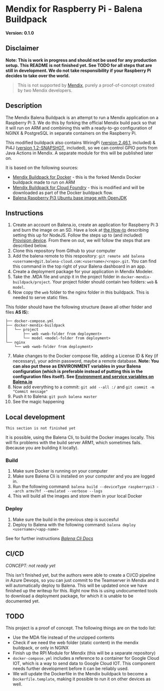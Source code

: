 Mendix for Raspberry Pi - Balena Buildpack
===

**Version: 0.1.0**

## Disclaimer

**Note: This is work in progress and should not be used for any production setup. This README is not finished yet. See TODO for all steps that are still in development. We do not take responsibility if your Raspberry Pi decides to take over the world.**

> This is not supported by [Mendix](https://www.mendix.com/), purely a proof-of-concept created by two Mendix developers.

## Description

The Mendix Balena Buildpack is an attempt to run a Mendix application on a Raspberry Pi 3. We do this by forking the official Mendix build pack so that it will run on ARM and combining this with a ready-to-go configuration of NGINX & PostgreSQL in separate containers on the Raspberry Pi.

This modified buildpack also contains WiringPi ([version 2.46.1](http://wiringpi.com/wiringpi-updated-for-the-pi-v3plus/), included) & Pi4J ([version 1.2-SNAPSHOT](http://pi4j.com/download.html), included), so we can control GPIO ports from Java Actions in Mendix. A separate module for this will be published later on.

It is based on the following sources:

- [Mendix Buildpack for Docker](https://github.com/MXClyde/docker-mendix-buildpack/tree/pi) - this is the forked Mendix Docker buildpack made to run on ARM
- [Mendix Buildpack for Cloud Foundry](https://github.com/MXClyde/cf-mendix-buildpack/tree/pi) - this is modified and will be downloaded as part of the Docker buildpack flow.
- [Balena Raspberry Pi3 Ubuntu base image with OpenJDK](https://hub.docker.com/r/balenalib/raspberrypi3-ubuntu-openjdk/)

## Instructions

1. Create an account on Balena.io, create an application for Raspberry Pi 3 and burn the image on an SD. Have a look at [the How-to](https://www.balena.io/docs/learn/getting-started/raspberrypi3/nodejs/#create-an-application) describing setting this up for NodeJS. Follow the steps up to (and included) [Provision device](https://www.balena.io/docs/learn/getting-started/raspberrypi3/nodejs/#provision-your-device). From there on out, we will follow the steps that are described below.
2. Clone this repository from Github to your computer
3. Add the balena remote to this respository: `git remote add balena <username>@git.balena-cloud.com:<username>/<repo>.git`. You can find this command in the top right of your Balena dashboard in an app.
4. Create a deployment package for your application in Mendix Modeler.
5. Take the .MDA file and unzip it in the project folder in `docker-mendix-buildpack/project`. Your project folder should contain two folders: `web` & `model`.
6. Now copy the `web` folder to the nginx folder in this buildpack. This is needed to serve static files.

This folder should have the following structure (leave all other folder and files **AS IS**):

```
├── docker-compose.yml
├── docker-mendix-buildpack
│   └── project
│       ├── web <web-folder from deployment>
│       └── model <model-folder from deployment>
└── nginx
    └── web <web-folder from deployment>
```

7. Make changes to the Docker compose file, adding a License ID & Key (if necessary), your admin password, maybe a remote database. **Note: You can also put these as ENVIRONMENT variables in your Balena configuration (which is preferable instead of putting this in the configuration files itself). See [Environment and service variables on Balena.io](https://www.balena.io/docs/learn/manage/serv-vars/)**
7. Now add everything to a commit: `git add --all :/` and `git commit -m "Commit message"`
8. Push it to Balena: `git push balena master`
9. See the magic happening

## Local development

`This section is not finished yet`

It is possible, using the Balena Cli, to build the Docker images locally. This will fix problems with the build server ARM1, which sometimes fails. (because you are building it locally).

### Build

1. Make sure Docker is running on your computer
2. Make sure Balena Cli is installed on your computer and you are logged in.
3. Run the following command: `balena build --deviceType raspberrypi3 --arch armv7hf --emulated --verbose --logs`
4. This will build all the images and store them in your local Docker

### Deploy

1. Make sure the build in the previous step is succesful
2. Deploy to Balena with the following command: `balena deploy <username>/<app-name>`

See for further instructions _*[Balena Cli Docs](https://www.balena.io/docs/reference/cli/)*_

## CI/CD

*_CONCEPT: not ready yet_*

This isn't finished yet, but the authors were able to create a CI/CD pipeline in Azure Devops, so you can just commit to the Teamserver in Mendix and it will automatically deploy to Balena. This will be updated once we have finished up the writeup for this. Right now this is using undocumented tools to download a deployment package, for which it is unable to be documented yet.

## TODO

This project is a proof of concept. The following things are on the todo list:

- Use the MDA file instead of the unzipped contents
- Check if we need the web folder (static content) in the mendix buildpack, or only in NGINX
- Finish up the RPI Module for Mendix (this will be a separate repository)
- `docker-compose.yml` includes a reference to a container for Google Cloud IOT, which is a way to send data to Google Cloud IOT. This component needs further development before it can be reliably used.
- We will update the Dockerfile in the Mendix buildpack to become a `Dockerfile.template`, making it possible to run it on other devices as well.
